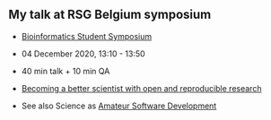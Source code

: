 ## My talk at RSG Belgium symposium

- [Bioinformatics Student Symposium](http://www.rsg-belgium.iscbsc.org/event/student-symposium/student-symposium-04-12-2020/)
- 04 December 2020, 13:10 - 13:50
- 40 min talk + 10 min QA

- [Becoming a better scientist with open and reproducible research](https://lgatto.github.io/rr-publ/)
- See also Science as [Amateur Software Development](https://youtu.be/zwRdO9_GGhY)
